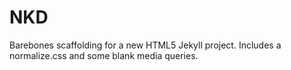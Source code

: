 # NKD

Barebones scaffolding for a new HTML5 Jekyll project. 
Includes a normalize.css and some blank media queries.  
